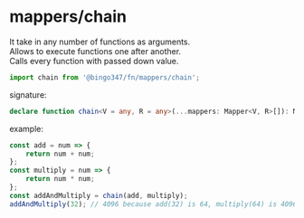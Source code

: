 # mappers/chain

It take in any number of functions as arguments.\
Allows to execute functions one after another.\
Calls every function with passed down value.

```javascript
import chain from '@bingo347/fn/mappers/chain';
```

signature:

```typescript
declare function chain<V = any, R = any>(...mappers: Mapper<V, R>[]): Mapper<V, R>;
```

example:

```javascript
const add = num => {
    return num + num;
};
const multiply = num => {
    return num * num;
};
const addAndMultiply = chain(add, multiply);
addAndMultiply(32); // 4096 because add(32) is 64, multiply(64) is 4096
```
